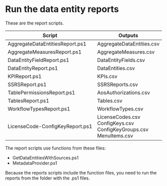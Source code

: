 # Run the data entity reports

These are the report scripts.

Script | Outputs
---|---
AggregateDataEntitiesReport.ps1 | AggregateDataEntities.csv 
AggregateMeasuresReport.ps1 | AggregateMeasures.csv
DataEntityFieldReport.ps1 | DataEntityFields.csv 
DataEntityReport.ps1 | DataEntities.csv 
KPIReport.ps1 | KPIs.csv 
SSRSReport.ps1 | SSRSReports.csv 
TablePermissionsReport.ps1 | AosAuthorizations.csv 
TablesReport.ps1 | Tables.csv 
WorkflowTypesReport.ps1 | WorkflowTypes.csv 
LicenseCode-ConfigKeyReport.ps1 | LicenseCodes.csv<br>ConfigKeys.csv<br>ConfigKeyGroups.csv<br>MenuItems.csv 

The report scripts use functions from these files:

+ GetDataEntitiesWithSources.ps1
+ MetadataProvider.ps1

Because the reports scripts include the function files, you need to run the reports from the folder with the .ps1 files.

